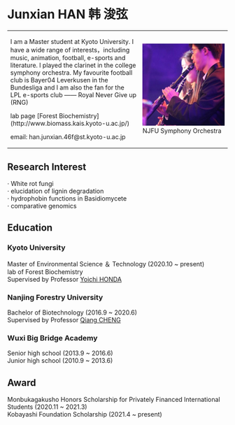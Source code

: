 # Junxian HAN     韩 浚弦
  
<table border="0">
 <tr>
  <td width="60%">
   <p></p>I am a Master student at Kyoto University. I have a wide range of interests，including music, animation, football, e-sports and literature. I played the clarinet in the college symphony orchestra. My favourite football club is Bayer04 Leverkusen in the Bundesliga and I am also the fan for the LPL e-sports club —— Royal Never Give up (RNG)<p></p>  
   
   
   
   <p></p>lab page [Forest Biochemistry](http://www.biomass.kais.kyoto-u.ac.jp/)<p></p>  
  
     
     
   <p></p>email: han.junxian.46f@st.kyoto-u.ac.jp <p></p>
  </td>
  <td width="40%">
   <img src="/2.jpg" width="100%">  NJFU Symphony Orchestra
  </td>
 </tr>
 </table>
 

  
## Research Interest 
 ·  White rot fungi  
 ·  elucidation of lignin degradation  
 ·  hydrophobin functions in Basidiomycete   
 ·  comparative genomics  
  
  
## Education
### Kyoto University
Master of Environmental Science ＆ Technology (2020.10 ~ present)  
lab of Forest Biochemistry  
Supervised by Professor [Yoichi HONDA](http://www.biomass.kais.kyoto-u.ac.jp/honda/Welcome.html)

### Nanjing Forestry University
Bachelor of Biotechnology (2016.9 ~ 2020.6)  
Supervised by Professor [Qiang CHENG](https://linxue.njfu.edu.cn/szdw/fjs/20210329/i207432.html) 

### Wuxi Big Bridge Academy
Senior high school (2013.9 ~ 2016.6)  
Junior high school (2010.9 ~ 2013.6)


  
## Award  
Monbukagakusho Honors Scholarship for Privately Financed International Students
(2020.11 ~ 2021.3)  
Kobayashi Foundation Scholarship (2021.4 ~ present)


